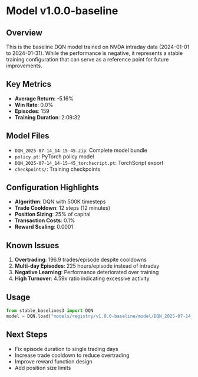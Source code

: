# Model v1.0.0-baseline

## Overview
This is the baseline DQN model trained on NVDA intraday data (2024-01-01 to 2024-01-31). While the performance is negative, it represents a stable training configuration that can serve as a reference point for future improvements.

## Key Metrics
- **Average Return**: -5.16%
- **Win Rate**: 0.0%
- **Episodes**: 159
- **Training Duration**: 2:09:32

## Model Files
- `DQN_2025-07-14_14-15-45.zip`: Complete model bundle
- `policy.pt`: PyTorch policy model
- `DQN_2025-07-14_14-15-45_torchscript.pt`: TorchScript export
- `checkpoints/`: Training checkpoints

## Configuration Highlights
- **Algorithm**: DQN with 500K timesteps
- **Trade Cooldown**: 12 steps (12 minutes)
- **Position Sizing**: 25% of capital
- **Transaction Costs**: 0.1%
- **Reward Scaling**: 0.0001

## Known Issues
1. **Overtrading**: 196.9 trades/episode despite cooldowns
2. **Multi-day Episodes**: 225 hours/episode instead of intraday
3. **Negative Learning**: Performance deteriorated over training
4. **High Turnover**: 4.59x ratio indicating excessive activity

## Usage
```python
from stable_baselines3 import DQN
model = DQN.load("models/registry/v1.0.0-baseline/model/DQN_2025-07-14_14-15-45.zip")
```

## Next Steps
- Fix episode duration to single trading days
- Increase trade cooldown to reduce overtrading
- Improve reward function design
- Add position size limits
